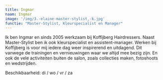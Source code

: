 ```yaml
---
title: Ingmar
naam: Ingmar
image: '/img/3.-elaine-master-stylist,-k.jpg'
functie: "Master-Stylist, Kleurspecialist en Manager"
---
```

Ik ben Ingmar en sinds 2005 werkzaam bij Koffijberg Hairdressers. Naast Master-Stylist ben ik ook kleurspecialist en assistent-manager. Werken bij Koffijberg is voor mij iedere dag weer inspirerend en uitdagend. Dit vanwege de trainingen en vernieuwingen waar we altijd mee bezig zijn. En ook de vele activiteiten buiten de salon, zoals collecties maken, fotoshoots en wedstrijden.

Beschikbaarheid: di / wo / vr / za